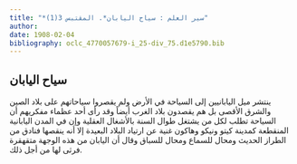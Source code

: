 ```yaml
---
title: "*سير العلم : سياح اليابان*. المقتبس 3(1)"
author: 
date: 1908-02-04
bibliography: oclc_4770057679-i_25-div_75.d1e5790.bib
---
```




##  سياح اليابان 


 ينتشر ميل اليابانيين إلى السياحة في الأرض ولم يقصروا سياحاتهم على بلاد الصين والشرق الأقصى بل هم يقصدون بلاد الغرب أيضاً وقد رأى  أحد  عظماء مفكريهم أن السياحة تطلب لكل من يشتغل طوال السنة بالأشغال العقلية وإن في المدن اليابانية المنقطعة كمدينة كيتو ونيكو وهاكون غنية عن ارتياد البلاد البعيدة إلا أنه ينقصها فنادق   من الطراز الحديث ومحال للسماع ومحال للسباق وقال أن اليابان من هذه الوجهة متقهقرة فرثى لها من أجل ذلك. 
